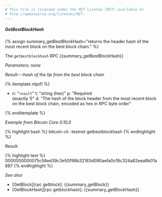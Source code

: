 ```yaml
---
# This file is licensed under the MIT License (MIT) available on
# http://opensource.org/licenses/MIT.
---
```


##### GetBestBlockHash

{% assign summary_getBestBlockHash="returns the header hash of the most recent block on the best block chain." %}

The `getbestblockhash` RPC {{summary_getBestBlockHash}}

*Parameters: none*

*Result---hash of the tip from the best block chain*

{% itemplate ntpd1 %}
- n: "`result`"
  t: "string (hex)"
  p: "Required<br>(exactly 1)"
  d: "The hash of the block header from the most recent block on the best block chain, encoded as hex in RPC byte order"

{% enditemplate %}

*Example from Bitcoin Core 0.10.0*

{% highlight bash %}
bitcoin-cli -testnet getbestblockhash
{% endhighlight %}

Result:

{% highlight text %}
0000000000075c58ed39c3e50f99b32183d090aefa0cf8c324a82eea9b01a887
{% endhighlight %}

*See also*

* [GetBlock][rpc getblock]: {{summary_getBlock}}
* [GetBlockHash][rpc getblockhash]: {{summary_getBlockHash}}

